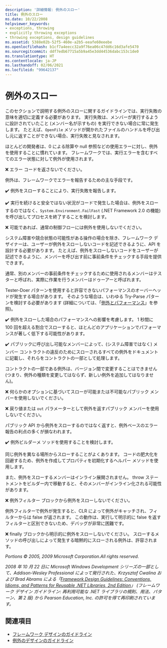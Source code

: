 ```yaml
---
description: '詳細情報: 例外のスロー'
title: 例外のスロー
ms.date: 10/22/2008
helpviewer_keywords:
- exceptions, throwing
- explicitly throwing exceptions
- throwing exceptions, design guidelines
ms.assetid: 5388e02b-52f5-460e-a2b5-eeafe60eeebe
ms.openlocfilehash: b1cf7a4eecc32a9f76ea06c47dd6c16d3afe5470
ms.sourcegitcommit: ddf7edb67715a5b9a45e3dd44536dabc153c1de0
ms.translationtype: HT
ms.contentlocale: ja-JP
ms.lasthandoff: 02/06/2021
ms.locfileid: "99642137"
---
```

# <a name="exception-throwing"></a>例外のスロー

このセクションで説明する例外のスローに関するガイドラインでは、実行失敗の意味を適切に定義する必要があります。 実行失敗は、メンバーが実行するように設計されていたこと (メンバー名が示すもの) を実行できない場合に常に発生します。 たとえば、`OpenFile` メソッドが開かれたファイルのハンドルを呼び出し元に返すことができない場合、実行失敗と見なされます。

 ほとんどの開発者は、0 による除算や null 参照などの使用エラーに対し、例外を使用することに慣れています。 フレームワークでは、実行エラーを含むすべてのエラー状態に対して例外が使用されます。

 ❌ エラー コードを返さないでください。

 例外は、フレームワークでエラーを報告するための主な手段です。

 ✔️ 例外をスローすることにより、実行失敗を報告します。

 ✔️ 実行を続けると安全ではない状況がコードで発生した場合は、例外をスローするのではなく、`System.Environment.FailFast` (.NET Framework 2.0 の機能) を呼び出してプロセスを終了することを検討します。

 ❌ 可能であれば、通常の制御フローには例外を使用しないでください。

 システム障害や競合状態の可能性がある操作の場合を除き、フレームワーク デザイナーは、ユーザーが例外をスローしないコードを記述できるように、API を設計する必要があります。 たとえば、例外をスローしないコードをユーザーが記述できるように、メンバーを呼び出す前に事前条件をチェックする手段を提供できます。

 通常、別のメンバーの事前条件をチェックするために使用されるメンバーはテスターと呼ばれ、実際に作業を行うメンバーはドゥーアーと呼ばれます。

 Tester-Doer パターンを使用すると許容できないパフォーマンスのオーバーヘッドが発生する場合があります。 そのような場合は、いわゆる Try-Parse パターンを検討する必要があります (詳細については、「[例外とパフォーマンス](exceptions-and-performance.md)」を参照)。

 ✔️ 例外をスローした場合のパフォーマンスへの影響を考慮します。 1 秒間に 100 回を超える割合でスローすると、ほとんどのアプリケーションでパフォーマンスが著しく低下する可能性があります。

 ✔️ パブリックに呼び出し可能なメンバーによって、(システム障害ではなく) メンバー コントラクトの違反のためにスローされるすべての例外をドキュメントに記載し、それらをコントラクトの一部として処理します。

 コントラクトの一部である例外は、バージョン間で変更することはできません (つまり、例外の種類を変更してはならず、新しい例外を追加してはなりません)。

 ❌ 何らかのオプションに基づいてスローが可能または不可能なパブリック メンバーを使用しないでください。

 ❌ 戻り値または `out` パラメーターとして例外を返すパブリック メンバーを使用しないでください。

 パブリック API から例外をスローするのではなく返すと、例外ベースのエラー報告の利点の多くが損なわれます。

 ✔️ 例外ビルダーメ ソッドを使用することを検討します。

 同じ例外を異なる場所からスローすることがよくあります。 コードの肥大化を回避するため、例外を作成してプロパティを初期化するヘルパー メソッドを使用します。

 また、例外をスローするメンバーはインライン展開されません。 throw ステートメントをビルダー内で移動すると、そのメンバーがインライン化される可能性があります。

 ❌ 例外フィルター ブロックから例外をスローしないでください。

 例外フィルターで例外が発生すると、CLR によって例外がキャッチされ、フィルターからは false が返されます。 この動作は、実行して明示的に false を返すフィルターと区別できないため、デバッグが非常に困難です。

 ❌ finally ブロックから明示的に例外をスローしないでください。 スローするメソッドの呼び出しによって発生する暗黙的にスローされる例外は、許容されます。

 *Portions © 2005, 2009 Microsoft Corporation.All rights reserved.*

 *2008 年 10 月 22 日に Microsoft Windows Development シリーズの一部として、Addison-Wesley Professional によって発行された、Krzysztof Cwalina および Brad Abrams による「[Framework Design Guidelines: Conventions, Idioms, and Patterns for Reusable .NET Libraries, 2nd Edition](https://www.informit.com/store/framework-design-guidelines-conventions-idioms-and-9780321545619)」 (フレームワーク デザイン ガイドライン: 再利用可能な .NET ライブラリの規則、用法、パターン、第 2 版) から Pearson Education, Inc. の許可を得て再印刷されています。*

## <a name="see-also"></a>関連項目

- [フレームワーク デザインのガイドライン](index.md)
- [例外のデザインのガイドライン](exceptions.md)

